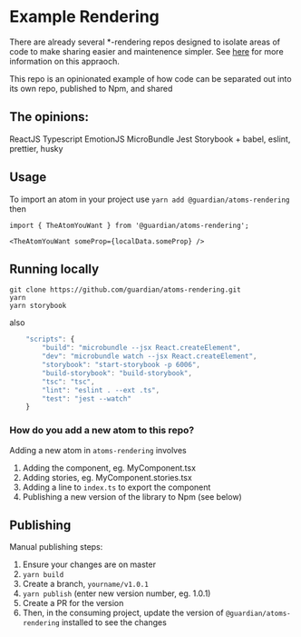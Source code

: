 # Example Rendering

There are already several \*-rendering repos designed to isolate areas of code to make sharing easier and maintenence simpler. See [here](https://docs.google.com/document/d/1Z1LPU5_9bqd2hiOTIWuZqkF9Ps-Hfk5qpffPOywR8ys/edit#heading=h.8pvgly6jt73r) for more information on this appraoch.

This repo is an opinionated example of how code can be separated out into its own repo, published to Npm, and shared

## The opinions:

ReactJS
Typescript
EmotionJS
MicroBundle
Jest
Storybook
\+ babel, eslint, prettier, husky

## Usage

To import an atom in your project use `yarn add @guardian/atoms-rendering` then

```
import { TheAtomYouWant } from '@guardian/atoms-rendering';

<TheAtomYouWant someProp={localData.someProp} />
```

## Running locally

```
git clone https://github.com/guardian/atoms-rendering.git
yarn
yarn storybook
```

also

```typescript
    "scripts": {
        "build": "microbundle --jsx React.createElement",
        "dev": "microbundle watch --jsx React.createElement",
        "storybook": "start-storybook -p 6006",
        "build-storybook": "build-storybook",
        "tsc": "tsc",
        "lint": "eslint . --ext .ts",
        "test": "jest --watch"
    }
```

### How do you add a new atom to this repo?

Adding a new atom in `atoms-rendering` involves

1. Adding the component, eg. MyComponent.tsx
2. Adding stories, eg. MyComponent.stories.tsx
3. Adding a line to `index.ts` to export the component
4. Publishing a new version of the library to Npm (see below)

## Publishing

Manual publishing steps:

1. Ensure your changes are on master
2. `yarn build`
3. Create a branch, `yourname/v1.0.1`
4. `yarn publish` (enter new version number, eg. 1.0.1)
5. Create a PR for the version
6. Then, in the consuming project, update the version of `@guardian/atoms-rendering` installed to see the changes
